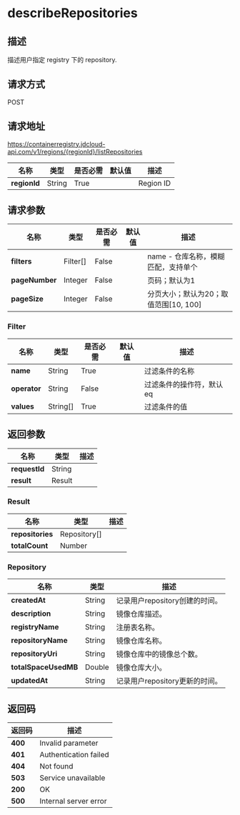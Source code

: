 # describeRepositories


## 描述
描述用户指定 registry 下的 repository.


## 请求方式
POST

## 请求地址
https://containerregistry.jdcloud-api.com/v1/regions/{regionId}/listRepositories

|名称|类型|是否必需|默认值|描述|
|---|---|---|---|---|
|**regionId**|String|True| |Region ID|

## 请求参数
|名称|类型|是否必需|默认值|描述|
|---|---|---|---|---|
|**filters**|Filter[]|False| |name - 仓库名称，模糊匹配，支持单个<br>|
|**pageNumber**|Integer|False| |页码；默认为1|
|**pageSize**|Integer|False| |分页大小；默认为20；取值范围[10, 100]|

### Filter
|名称|类型|是否必需|默认值|描述|
|---|---|---|---|---|
|**name**|String|True| |过滤条件的名称|
|**operator**|String|False| |过滤条件的操作符，默认eq|
|**values**|String[]|True| |过滤条件的值|

## 返回参数
|名称|类型|描述|
|---|---|---|
|**requestId**|String| |
|**result**|Result| |

### Result
|名称|类型|描述|
|---|---|---|
|**repositories**|Repository[]| |
|**totalCount**|Number| |
### Repository
|名称|类型|描述|
|---|---|---|
|**createdAt**|String|记录用户repository创建的时间。|
|**description**|String|镜像仓库描述。|
|**registryName**|String|注册表名称。|
|**repositoryName**|String|镜像仓库名称。|
|**repositoryUri**|String|镜像仓库中的镜像总个数。|
|**totalSpaceUsedMB**|Double|镜像仓库大小。|
|**updatedAt**|String|记录用户repository更新的时间。|

## 返回码
|返回码|描述|
|---|---|
|**400**|Invalid parameter|
|**401**|Authentication failed|
|**404**|Not found|
|**503**|Service unavailable|
|**200**|OK|
|**500**|Internal server error|
